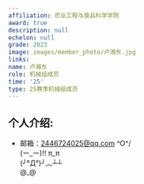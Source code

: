 ```yaml
---
affiliation: 农业工程与食品科学学院
award: true
description: null
echelon: null
grade: 2023
image: images/member_photo/卢湘东.jpg
links:
name: 卢湘东
role: 机械组成员
time: '25'
type: 25赛季机械组成员
---
```


## 个人介绍:
- 邮箱：2446724025@qq.com
\^O^/  
(ー_ー)!! 
π_π     
(╯°Д°)╯︵┴┴     
@_@
